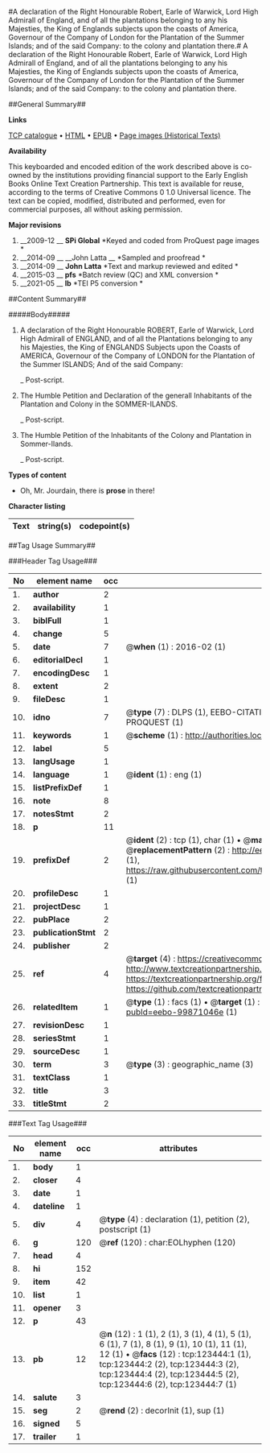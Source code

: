 #A declaration of the Right Honourable Robert, Earle of Warwick, Lord High Admirall of England, and of all the plantations belonging to any his Majesties, the King of Englands subjects upon the coasts of America, Governour of the Company of London for the Plantation of the Summer Islands; and of the said Company: to the colony and plantation there.#
A declaration of the Right Honourable Robert, Earle of Warwick, Lord High Admirall of England, and of all the plantations belonging to any his Majesties, the King of Englands subjects upon the coasts of America, Governour of the Company of London for the Plantation of the Summer Islands; and of the said Company: to the colony and plantation there.

##General Summary##

**Links**

[TCP catalogue](http://www.ota.ox.ac.uk/tcp/)  • 
[HTML](http://tei.it.ox.ac.uk/tcp/Texts-HTML/free/A97/A97235.html)  • 
[EPUB](http://tei.it.ox.ac.uk/tcp/Texts-EPUB/free/A97/A97235.epub) • 
[Page images (Historical Texts)](https://historicaltexts.jisc.ac.uk/eebo-99871046e)

**Availability**

This keyboarded and encoded edition of the work described above is co-owned by the
    institutions providing financial support to the Early English Books Online Text Creation
    Partnership. This text is available for reuse, according to the terms of  Creative Commons 0 1.0 Universal
    licence. The text can be copied, modified, distributed and performed, even for commercial
    purposes, all without asking permission.

**Major revisions**

1. __2009-12 __ __SPi Global__ *Keyed and coded from ProQuest page images *
1. __2014-09 __ __John Latta __ *Sampled and proofread *
1. __2014-09 __ __John Latta__ *Text and markup reviewed and edited *
1. __2015-03 __ __pfs__ *Batch review (QC) and XML conversion *
1. __2021-05 __ __lb__ *TEI P5 conversion *

##Content Summary##

#####Body#####

1. A declaration of the Right Honourable ROBERT, Earle of Warwick, Lord High Admirall of ENGLAND, and of all the Plantations belonging to any his Majesties, the King of ENGLANDS Subjects upon the Coasts of AMERICA, Governour of the Company of LONDON for the Plantation of the Summer ISLANDS; And of the said Company:

    _ Post-script.

1. The Humble Petition and Declaration of the generall Inhabitants of the Plantation and Colony in the SOMMER-ILANDS.

    _ Post-script.

1. The Humble Petition of the Inhabitants of the Colony and Plantation in Sommer-Ilands.

    _ Post-script.

**Types of content**

  * Oh, Mr. Jourdain, there is **prose** in there!

**Character listing**


|Text|string(s)|codepoint(s)|
|---|---|---|

##Tag Usage Summary##

###Header Tag Usage###

|No|element name|occ|attributes|
|---|---|---|---|
|1.|__author__|2||
|2.|__availability__|1||
|3.|__biblFull__|1||
|4.|__change__|5||
|5.|__date__|7| @__when__ (1) : 2016-02 (1)|
|6.|__editorialDecl__|1||
|7.|__encodingDesc__|1||
|8.|__extent__|2||
|9.|__fileDesc__|1||
|10.|__idno__|7| @__type__ (7) : DLPS (1), EEBO-CITATION (1), VID (1), EEBO-PROQUEST (1), STC (2), PROQUEST (1)|
|11.|__keywords__|1| @__scheme__ (1) : http://authorities.loc.gov/ (1)|
|12.|__label__|5||
|13.|__langUsage__|1||
|14.|__language__|1| @__ident__ (1) : eng (1)|
|15.|__listPrefixDef__|1||
|16.|__note__|8||
|17.|__notesStmt__|2||
|18.|__p__|11||
|19.|__prefixDef__|2| @__ident__ (2) : tcp (1), char (1)  •  @__matchPattern__ (2) : ([0-9\-]+):([0-9IVX]+) (1), (.+) (1)  •  @__replacementPattern__ (2) : http://eebo.chadwyck.com/downloadtiff?vid=$1&page=$2 (1), https://raw.githubusercontent.com/textcreationpartnership/Texts/master/tcpchars.xml#$1 (1)|
|20.|__profileDesc__|1||
|21.|__projectDesc__|1||
|22.|__pubPlace__|2||
|23.|__publicationStmt__|2||
|24.|__publisher__|2||
|25.|__ref__|4| @__target__ (4) : https://creativecommons.org/publicdomain/zero/1.0/ (1), http://www.textcreationpartnership.org/docs/. (1), https://textcreationpartnership.org/faq/#faq05 (1), https://github.com/textcreationpartnership (1)|
|26.|__relatedItem__|1| @__type__ (1) : facs (1)  •  @__target__ (1) : https://data.historicaltexts.jisc.ac.uk/view?pubId=eebo-99871046e (1)|
|27.|__revisionDesc__|1||
|28.|__seriesStmt__|1||
|29.|__sourceDesc__|1||
|30.|__term__|3| @__type__ (3) : geographic_name (3)|
|31.|__textClass__|1||
|32.|__title__|3||
|33.|__titleStmt__|2||


###Text Tag Usage###

|No|element name|occ|attributes|
|---|---|---|---|
|1.|__body__|1||
|2.|__closer__|4||
|3.|__date__|1||
|4.|__dateline__|1||
|5.|__div__|4| @__type__ (4) : declaration (1), petition (2), postscript (1)|
|6.|__g__|120| @__ref__ (120) : char:EOLhyphen (120)|
|7.|__head__|4||
|8.|__hi__|152||
|9.|__item__|42||
|10.|__list__|1||
|11.|__opener__|3||
|12.|__p__|43||
|13.|__pb__|12| @__n__ (12) : 1 (1), 2 (1), 3 (1), 4 (1), 5 (1), 6 (1), 7 (1), 8 (1), 9 (1), 10 (1), 11 (1), 12 (1)  •  @__facs__ (12) : tcp:123444:1 (1), tcp:123444:2 (2), tcp:123444:3 (2), tcp:123444:4 (2), tcp:123444:5 (2), tcp:123444:6 (2), tcp:123444:7 (1)|
|14.|__salute__|3||
|15.|__seg__|2| @__rend__ (2) : decorInit (1), sup (1)|
|16.|__signed__|5||
|17.|__trailer__|1||
